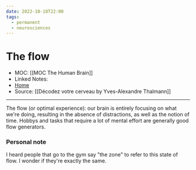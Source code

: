 ```yaml
---
date: 2022-10-18T22:00
tags:
  - permanent
  - neurosciences
---
```

# The flow
- MOC: [[MOC The Human Brain]]
- Linked Notes:
- [Home](https://misudashi.ga/)
- Source: [[Décodez votre cerveau by Yves-Alexandre Thalmann]]
----------
The flow (or optimal experience): our brain is entirely focusing on what we're doing, resulting in the absence of distractions, as well as the notion of time. Hobbys and tasks that require a lot of mental effort are generally good flow generators.

### Personal note
I heard people that go to the gym say "the zone" to refer to this state of flow. I wonder if they're exactly the same.